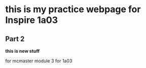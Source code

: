 # this is my practice webpage for Inspire 1a03
## Part 2 ##

**this is new stuff**

for mcmaster module 3 for 1a03
